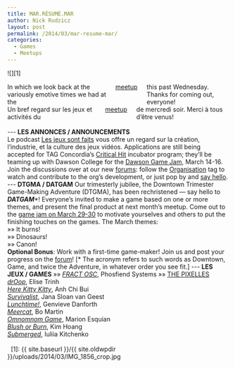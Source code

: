```yaml
---
title: MAR.RÉSUMÉ.MAR
author: Nick Rudzicz
layout: post
permalink: /2014/03/mar-resume-mar/
categories:
  - Games
  - Meetups
---
```

![][1]</img>

<div class="large-6 columns ">
In which we look back at the variously emotive times we had at the <a href="{{ site.baseurl }}/2014/02/meetup-mar-5-mar/">meetup</a> this past Wednesday.
Thanks for coming out, everyone!
</div><div class="large-6 columns ">
Un bref regard sur les jeux et activit&eacute;s du <a href="{{ site.baseurl }}/2014/02/meetup-mar-5-mar/">meetup</a> de mercredi soir.
Merci &agrave; tous d&#8217;&ecirc;tre venus!<br /> &nbsp;
</div>
---
<strong>LES ANNONCES / ANNOUNCEMENTS</strong><br /> Le podcast <a href="http://www.lesjeuxsontfaits.ca/">Les jeux sont faits</a> vous offre un regard sur la création, l&#8217;industrie, et la culture des jeux vidéos.
Applications are still being accepted for TAG Concordia&#8217;s <a href="http://www.criticalhitmontreal.ca/">Critical Hit</a> incubator program; they&#8217;ll be teaming up with Dawson College for the <a href="http://www.dawsoncollege.qc.ca/interactive-media-arts/critical-jam">Dawson Game Jam</a>, March 14-16.
Join the discussions over at our new <a href="http://forum.mrgs.ca/">forums</a>: follow the <a href="http://forum.mrgs.ca/category/organization">Organisation</a> tag to watch and contribute to the org&#8217;s development, or just pop by and <a href="http://forum.mrgs.ca/t/welcome-to-the-new-mrgs-slmr-forum/15">say hello</a>.
---
<strong>DTGMA / DATGAM</strong>
Our trimesterly jubilee, the Downtown Trimester Game-Making Adventure (DTGMA), has been rechristened &#8212; say hello to <strong><em>DATGAM</em></strong>*!
Everyone&#8217;s invited to make a game based on one or more themes, and present the final product at next month&#8217;s meetup. Come out to the <a href="https://www.facebook.com/events/294864897331146/">game jam on March 29-30</a> to motivate yourselves and others to put the finishing touches on the games. The March themes:<br /> &raquo;&raquo; It burns!<br /> &raquo;&raquo; Dinosaurs!<br /> &raquo;&raquo; Canon!<br /> <strong>Optional Bonus</strong>: Work with a first-time game-maker!
Join us and post your progress on the <a href="http://forum.mrgs.ca/t/datgam-ix-march-2014/64">forum</a>!
[* The acronym refers to such words as Downtown, Game, and twice the Adventure, in whatever order you see fit.]
---
<strong>LES JEUX / GAMES</strong>
&raquo;&raquo; <em><a href="http://fractgame.com/">FRACT OSC</a></em>, Phosfiend Systems
&raquo;&raquo; <a href="http://pixelles.ca">THE PIXELLES</a><br /> <em><a href="http://droop.net78.net/">drOop</a></em>, Elise Trinh<br /> <em><a href="http://acbui.itch.io/herekittykitty">Here Kitty Kitty</a></em>, Anh Chi Bui<br /> <em><a href="https://dl.dropboxusercontent.com/u/270833080/index.html">Survivalist</a></em>, Jana Sloan van Geest<br /> <em><a href="http://www.stencyl.com/game/play/24944">Lunchtime!</a></em>, Genvieve Danforth<br /> <em><a href="http://bo.itch.io/">Meercat</a></em>, Bo Martin<br /> <em><a href="http://marionesquian.com/OmnomnomGame/">Omnomnom Game</a></em>, Marion Esquian<br /> <em><a href="http://petitfolio.evilsmile.net/bob/">Blush or Burn</a></em>, Kim Hoang<br /> <em><a href="http://microbraingames.com/yu/submerged/">Submerged</a></em>, Iuliia Kitchenko<br /> &nbsp;<br /> &nbsp;
[1]: {{ site.baseurl }}/{{ site.oldwpdir }}/uploads/2014/03/IMG_1856_crop.jpg